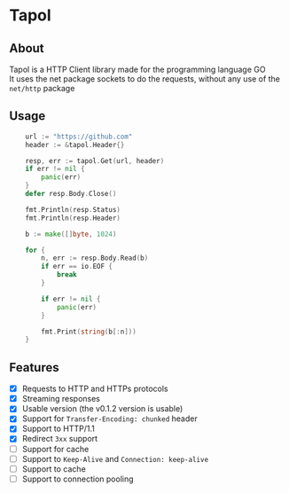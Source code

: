 # **Tapol**

## About

Tapol is a HTTP Client library made for the programming language GO \
It uses the net package sockets to do the requests, without any use of the `net/http` package

## Usage

```go
    url := "https://github.com"
    header := &tapol.Header{}

    resp, err := tapol.Get(url, header)
    if err != nil {
        panic(err)
    }
    defer resp.Body.Close()

    fmt.Println(resp.Status)
    fmt.Println(resp.Header)

    b := make([]byte, 1024)

    for {
        n, err := resp.Body.Read(b)
        if err == io.EOF {
            break
        }

        if err != nil {
            panic(err)
        }

        fmt.Print(string(b[:n]))
    }
```

## Features

-   [x] Requests to HTTP and HTTPs protocols
-   [x] Streaming responses
-   [x] Usable version (the v0.1.2 version is usable)
-   [x] Support for `Transfer-Encoding: chunked` header
-   [x] Support to HTTP/1.1
-   [x] Redirect `3xx` support
-   [ ] Support for cache
-   [ ] Support to `Keep-Alive` and `Connection: keep-alive`
-   [ ] Support to cache
-   [ ] Support to connection pooling
